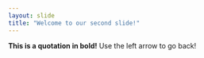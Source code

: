 ```yaml
---
layout: slide
title: "Welcome to our second slide!"
---
```

**This is a quotation in bold!**
Use the left arrow to go back!
